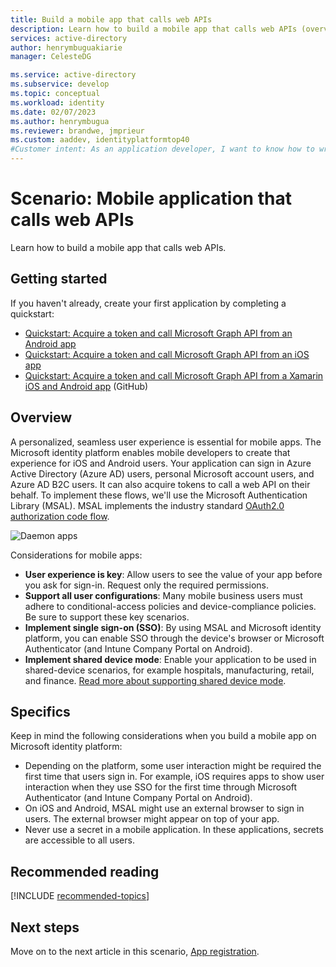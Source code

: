```yaml
---
title: Build a mobile app that calls web APIs
description: Learn how to build a mobile app that calls web APIs (overview)
services: active-directory
author: henrymbuguakiarie
manager: CelesteDG

ms.service: active-directory
ms.subservice: develop
ms.topic: conceptual
ms.workload: identity
ms.date: 02/07/2023
ms.author: henrymbugua
ms.reviewer: brandwe, jmprieur
ms.custom: aaddev, identityplatformtop40
#Customer intent: As an application developer, I want to know how to write a mobile app that calls web APIs by using the Microsoft identity platform.
---
```


# Scenario: Mobile application that calls web APIs

Learn how to build a mobile app that calls web APIs.

## Getting started

If you haven't already, create your first application by completing a quickstart:

- [Quickstart: Acquire a token and call Microsoft Graph API from an Android app](./quickstart-v2-android.md)
- [Quickstart: Acquire a token and call Microsoft Graph API from an iOS app](./quickstart-v2-ios.md)
- [Quickstart: Acquire a token and call Microsoft Graph API from a Xamarin iOS and Android app](https://github.com/Azure-Samples/active-directory-xamarin-native-v2) (GitHub)

## Overview

A personalized, seamless user experience is essential for mobile apps. The Microsoft identity platform enables mobile developers to create that experience for iOS and Android users. Your application can sign in Azure Active Directory (Azure AD) users, personal Microsoft account users, and Azure AD B2C users. It can also acquire tokens to call a web API on their behalf. To implement these flows, we'll use the Microsoft Authentication Library (MSAL). MSAL implements the industry standard [OAuth2.0 authorization code flow](v2-oauth2-auth-code-flow.md).

![Daemon apps](./media/scenarios/mobile-app.svg)

Considerations for mobile apps:

- **User experience is key**: Allow users to see the value of your app before you ask for sign-in. Request only the required permissions.
- **Support all user configurations**: Many mobile business users must adhere to conditional-access policies and device-compliance policies. Be sure to support these key scenarios.
- **Implement single sign-on (SSO)**: By using MSAL and Microsoft identity platform, you can enable SSO through the device's browser or Microsoft Authenticator (and Intune Company Portal on Android).
- **Implement shared device mode**: Enable your application to be used in shared-device scenarios, for example hospitals, manufacturing, retail, and finance. [Read more about supporting shared device mode](msal-shared-devices.md).

## Specifics

Keep in mind the following considerations when you build a mobile app on Microsoft identity platform:

- Depending on the platform, some user interaction might be required the first time that users sign in. For example, iOS requires apps to show user interaction when they use SSO for the first time through Microsoft Authenticator (and Intune Company Portal on Android).
- On iOS and Android, MSAL might use an external browser to sign in users. The external browser might appear on top of your app.
- Never use a secret in a mobile application. In these applications, secrets are accessible to all users.

## Recommended reading

[!INCLUDE [recommended-topics](./includes/scenarios/scenarios-prerequisites.md)]

## Next steps

Move on to the next article in this scenario,
[App registration](scenario-mobile-app-registration.md).
